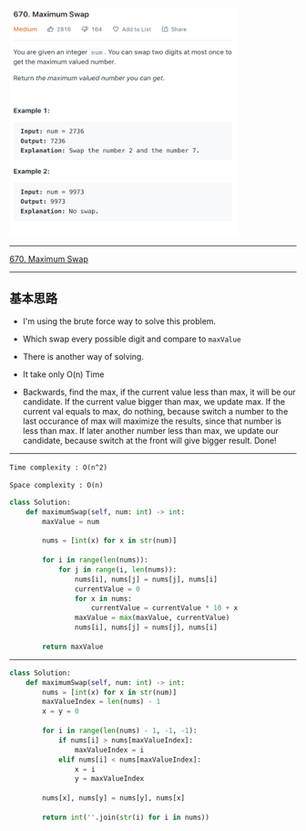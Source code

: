 <img src="2022-11-14-20-36-52.png" width="400" height="400"/>

___
[670. Maximum Swap](https://leetcode.com/problems/maximum-swap/)
___


## 基本思路
* I'm using the brute force way to solve this problem.
* Which swap every possible digit and compare to `maxValue`

* There is another way of solving.
* It take only O(n) Time
* Backwards, find the max, if the current value less than max, it will be our candidate. If the current value bigger than max, we update max. If the current val equals to max, do nothing, because switch a number to the last occurance of max will maximize the results, since that number is less than max. If later another number less than max, we update our candidate, because switch at the front will give bigger result. Done!

___

`Time complexity : O(n^2)`

`Space complexity : O(n)`
```python
class Solution:
    def maximumSwap(self, num: int) -> int:
        maxValue = num
        
        nums = [int(x) for x in str(num)]
        
        for i in range(len(nums)):
            for j in range(i, len(nums)):
                nums[i], nums[j] = nums[j], nums[i]
                currentValue = 0
                for x in nums:
                    currentValue = currentValue * 10 + x
                maxValue = max(maxValue, currentValue)
                nums[i], nums[j] = nums[j], nums[i]
        
        return maxValue
```

___


```python
class Solution:
    def maximumSwap(self, num: int) -> int:  
        nums = [int(x) for x in str(num)]
        maxValueIndex = len(nums) - 1
        x = y = 0

        for i in range(len(nums) - 1, -1, -1):
            if nums[i] > nums[maxValueIndex]:
                maxValueIndex = i
            elif nums[i] < nums[maxValueIndex]:
                x = i
                y = maxValueIndex

        nums[x], nums[y] = nums[y], nums[x]
        
        return int(''.join(str(i) for i in nums))
```
